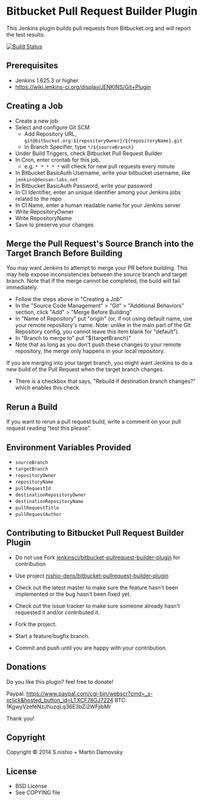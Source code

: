 Bitbucket Pull Request Builder Plugin
=====================================

This Jenkins plugin builds pull requests from Bitbucket.org and will report the test results.

[![Build Status](https://travis-ci.org/nishio-dens/bitbucket-pullrequest-builder-plugin.svg?branch=master)](https://travis-ci.org/nishio-dens/bitbucket-pullrequest-builder-plugin)


Prerequisites
-------------

- Jenkins 1.625.3 or higher.
- https://wiki.jenkins-ci.org/display/JENKINS/Git+Plugin


Creating a Job
-------------

- Create a new job
- Select and configure Git SCM
	- Add Repository URL, `git@bitbucket.org:${repositoryOwner}/${repositoryName}.git`
	- In Branch Specifier, type `*/${sourceBranch}`
- Under Build Triggers, check Bitbucket Pull Request Builder
- In Cron, enter crontab for this job.
  - e.g. `* * * * *` will check for new pull requests every minute
- In Bitbucket BasicAuth Username, write your bitbucket username, like `jenkins@densan-labs.net`
- In Bitbucket BasicAuth Password, write your password
- In CI Identifier, enter an unique identifier among your Jenkins jobs related to the repo
- In CI Name, enter a human readable name for your Jenkins server
- Write RepositoryOwner
- Write RepositoryName
- Save to preserve your changes


Merge the Pull Request's Source Branch into the Target Branch Before Building
-----------------------------------------------------------------------------

You may want Jenkins to attempt to merge your PR before building.
This may help expose inconsistencies between the source branch and target branch.
Note that if the merge cannot be completed, the build will fail immediately.

- Follow the steps above in "Creating a Job"
- In the "Source Code Management" > "Git" > "Additional Behaviors" section, click "Add" > "Merge Before Building"
- In "Name of Repository" put "origin" (or, if not using default name, use your remote repository's name. Note: unlike in the main part of the Git Repository config, you cannot leave this item blank for "default").
- In "Branch to merge to" put "${targetBranch}" 
- Note that as long as you don't push these changes to your remote repository, the merge only happens in your local repository.

If you are merging into your target branch, you might want Jenkins to do a new build of the Pull Request when the target branch changes.
- There is a checkbox that says, "Rebuild if destination branch changes?" which enables this check.


Rerun a Build
-------------

If you want to rerun a pull request build, write a comment on your pull request reading “test this please”.


Environment Variables Provided
------------------------------

- `sourceBranch`
- `targetBranch`
- `repositoryOwner`
- `repositoryName`
- `pullRequestId`
- `destinationRepositoryOwner`
- `destinationRepositoryName`
- `pullRequestTitle`
- `pullRequestAuthor`


Contributing to Bitbucket Pull Request Builder Plugin
-----------------------------------------------------

- Do not use Fork [jenkinsci/bitbucket-pullrequest-builder-plugin](https://github.com/jenkinsci/bitbucket-pullrequest-builder-plugin) for contribution

- Use project [nishio-dens/bitbucket-pullrequest-builder-plugin](https://github.com/nishio-dens/bitbucket-pullrequest-builder-plugin)

- Check out the latest master to make sure the feature hasn't been implemented or the bug hasn't been fixed yet.

- Check out the issue tracker to make sure someone already hasn't requested it and/or contributed it.

- Fork the project.

- Start a feature/bugfix branch.

- Commit and push until you are happy with your contribution.



Donations
-----------------------------------------------------
Do you like this plugin? feel free to donate! 

Paypal: https://www.paypal.com/cgi-bin/webscr?cmd=_s-xclick&hosted_button_id=LTXCF78GJ7224
BTC: 1KgwyVzefeNzJhuzqLq36E3bZi2WFjibMr

Thank you!

Copyright
---------

Copyright © 2014 S.nishio + Martin Damovsky


License
-------

- BSD License
- See COPYING file
